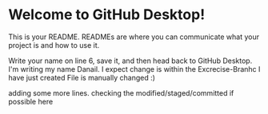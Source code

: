 # Welcome to GitHub Desktop!

This is your README. READMEs are where you can communicate what your project is and how to use it.

Write your name on line 6, save it, and then head back to GitHub Desktop.
I'm writing my name Danail. I expect change is within the Excrecise-Branhc I have just created
File is manually changed :)


adding some more lines. checking the modified/staged/committed if possible here
